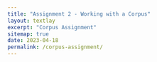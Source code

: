 ```yaml
---
title: "Assignment 2 - Working with a Corpus"
layout: textlay
excerpt: "Corpus Assignment"
sitemap: true
date: 2023-04-18
permalink: /corpus-assignment/
---
```


